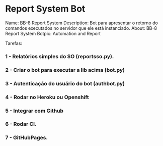# Report System Bot

Name: BB-8 Report System
Description: Bot para apresentar o retorno do comandos executados no servidor que ele está instanciado.
About: BB-8 Report System
Botpic: Automation and Report

Tarefas:

### 1 - Relatórios simples do SO (reportsso.py).
### 2 - Criar o bot para executar a lib acima (bot.py)
### 3 - Autenticação do usuário do bot (authbot.py)
### 4 - Rodar no Heroku ou Openshift
### 5 - Integrar com Github
### 6 - Rodar CI.
### 7 - GitHubPages.

